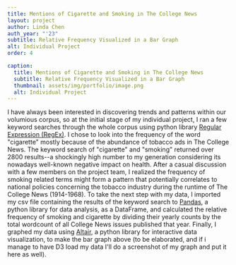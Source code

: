 ```yaml
---
title: Mentions of Cigarette and Smoking in The College News
layout: project
author: Linda Chen
auth_year: "'23"
subtitle: Relative Frequency Visualized in a Bar Graph
alt: Individual Project
order: 4

caption: 
  title: Mentions of Cigarette and Smoking in The College News
  subtitle: Relative Frequency Visualized in a Bar Graph
  thumbnail: assets/img/portfolio/image.png
  alt: Individual Project
---
```


 <div id="vis"></div>


   I have always been interested in discovering trends and patterns within our volumious corpus, so at the initial stage of my individual project, I ran a few keyword searches through the whole corpus using python library [Regular Expression (RegEx)](https://docs.python.org/3/library/re.html). I chose to look into the frequency of the word "cigarette" mostly because of the abundance of tobacco ads in The College News. The keyword search of "cigarette" and "smoking" returned over 2800 results--a shockingly high number to my generation considering its nowadays well-known negative impact on health. After a casual discussion with a few members on the project team, I realized the frequency of smoking related terms might form a pattern that potentially correlates to national policies concerning the tobacco industry during the runtime of The College News (1914-1968).
  To take the next step with my data, I imported my csv file containing the results of the keyword search to [Pandas](https://pandas.pydata.org/), a python library for data analysis, as a DataFrame, and calculated the relative frequency of smoking and cigarette by dividing their yearly counts by the total wordcount of all College News issues published that year.
  Finally, I graphed my data using [Altair](https://altair-viz.github.io/), a python library for interactive data visualization, to make the bar graph above (to be elaborated, and if i manage to have D3 load my data I'll do a screenshot of my graph and put it here as well).



  <script type="text/javascript" src="https://cdn.jsdelivr.net/npm//vega@5"></script>
  <script type="text/javascript" src="https://cdn.jsdelivr.net/npm//vega-lite@4.8.1"></script>
  <script type="text/javascript" src="https://cdn.jsdelivr.net/npm//vega-embed@6"></script>
  <script>
  
    (function(vegaEmbed) {
      var spec = {
  "config": {
    "view": {"continuousWidth": 400, "continuousHeight": 300, "strokeWidth": 0},
    "axis": {"grid": false}
  },
  "data": {"name": "data-0b5625db42c83f249625f7c34b292cc9"},
  "mark": {"type": "bar", "color": "#2F04AC", "size": 15},
  "encoding": {
    "opacity": {
      "condition": {"value": 1, "selection": "selector006"},
      "value": 0.7
    },
    "tooltip": [
      {"type": "quantitative", "field": "year"},
      {"type": "quantitative", "field": "relative_frequency"}
    ],
    "x": {"type": "quantitative", "axis": {"title": "Year"}, "field": "year"},
    "y": {
      "type": "quantitative",
      "axis": {"format": "%", "title": "Relative Frequency"},
      "field": "relative_frequency"
    }
  },
  "selection": {
    "selector006": {"type": "single", "on": "mouseover", "nearest": true}
  },
  "width": 1000,
  "$schema": "https://vega.github.io/schema/vega-lite/v4.8.1.json",
  "datasets": {
    "data-0b5625db42c83f249625f7c34b292cc9": [
      {"year": 1914, "relative_frequency": 0},
      {"year": 1915, "relative_frequency": 0.00000901},
      {"year": 1916, "relative_frequency": 0.0000044},
      {"year": 1917, "relative_frequency": 0},
      {"year": 1918, "relative_frequency": 0.0000065},
      {"year": 1919, "relative_frequency": 0.0000106},
      {"year": 1920, "relative_frequency": 0.0000101},
      {"year": 1921, "relative_frequency": 0.0000158},
      {"year": 1922, "relative_frequency": 0.0000364},
      {"year": 1923, "relative_frequency": 0.0000135},
      {"year": 1924, "relative_frequency": 0.0000169},
      {"year": 1925, "relative_frequency": 0.000165091},
      {"year": 1926, "relative_frequency": 0.0000541},
      {"year": 1927, "relative_frequency": 0.0000774},
      {"year": 1928, "relative_frequency": 0.000117779},
      {"year": 1929, "relative_frequency": 0.000171969},
      {"year": 1930, "relative_frequency": 0.0001555},
      {"year": 1931, "relative_frequency": 0.00033212},
      {"year": 1932, "relative_frequency": 0.000165175},
      {"year": 1933, "relative_frequency": 0.000316664},
      {"year": 1934, "relative_frequency": 0.00025019},
      {"year": 1935, "relative_frequency": 0.000180602},
      {"year": 1936, "relative_frequency": 0.000264716},
      {"year": 1937, "relative_frequency": 0.000211012},
      {"year": 1938, "relative_frequency": 0.000342496},
      {"year": 1939, "relative_frequency": 0.000296537},
      {"year": 1940, "relative_frequency": 0.000449125},
      {"year": 1941, "relative_frequency": 0.000236879},
      {"year": 1942, "relative_frequency": 0.000232155},
      {"year": 1943, "relative_frequency": 0.000301837},
      {"year": 1944, "relative_frequency": 0.000243905},
      {"year": 1945, "relative_frequency": 0.000193573},
      {"year": 1946, "relative_frequency": 0.000131988},
      {"year": 1947, "relative_frequency": 0.000252575},
      {"year": 1948, "relative_frequency": 0.000276802},
      {"year": 1949, "relative_frequency": 0.000191101},
      {"year": 1950, "relative_frequency": 0.000330139},
      {"year": 1951, "relative_frequency": 0.000329123},
      {"year": 1952, "relative_frequency": 0.000239171},
      {"year": 1953, "relative_frequency": 0.000353147},
      {"year": 1954, "relative_frequency": 0.000420463},
      {"year": 1955, "relative_frequency": 0.000448495},
      {"year": 1956, "relative_frequency": 0.000346263},
      {"year": 1957, "relative_frequency": 0.000188776},
      {"year": 1958, "relative_frequency": 0.000190097},
      {"year": 1959, "relative_frequency": 0.0000912},
      {"year": 1960, "relative_frequency": 0.0000627},
      {"year": 1961, "relative_frequency": 0.000130471},
      {"year": 1962, "relative_frequency": 0.00011425},
      {"year": 1963, "relative_frequency": 0.000091},
      {"year": 1964, "relative_frequency": 0.0000148},
      {"year": 1965, "relative_frequency": 0.0000967},
      {"year": 1966, "relative_frequency": 0.0000426},
      {"year": 1967, "relative_frequency": 0.0000702},
      {"year": 1968, "relative_frequency": 0.0000216}
    ]
  }
};
      var embedOpt = {"mode": "vega-lite"};

      function showError(el, error){
          el.innerHTML = ('<div class="error" style="color:red;">'
                          + '<p>JavaScript Error: ' + error.message + '</p>'
                          + "<p>This usually means there's a typo in your chart specification. "
                          + "See the javascript console for the full traceback.</p>"
                          + '</div>');
          throw error;
      }
      const el = document.getElementById('vis');
      vegaEmbed("#vis", spec, embedOpt)
        .catch(error => showError(el, error));
    })(vegaEmbed);

  </script>
